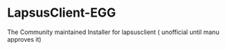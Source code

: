 # LapsusClient-EGG
The Community maintained  Installer for lapsusclient ( unofficial until manu approves it)
